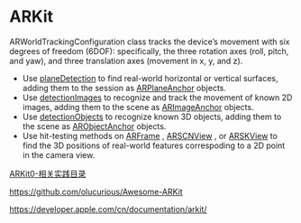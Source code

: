 # ARKit 

ARWorldTrackingConfiguration class tracks the device’s movement with six degrees of freedom (6DOF): specifically, the three rotation axes (roll, pitch, and yaw), and three translation axes (movement in x, y, and z).


* Use  [planeDetection](apple-reference-documentation://hcwVcas8JL)  to find real-world horizontal or vertical surfaces, adding them to the session as  [ARPlaneAnchor](apple-reference-documentation://hckkcZkKgC)  objects. 
* Use  [detectionImages](apple-reference-documentation://hcdL5anlPO)  to recognize and track the movement of known 2D images, adding them to the scene as  [ARImageAnchor](apple-reference-documentation://hcZ46swbSX)  objects.
* Use  [detectionObjects](apple-reference-documentation://hcc8a82t-D)  to recognize known 3D objects, adding them to the scene as  [ARObjectAnchor](apple-reference-documentation://hcJcc8QtSy)  objects. 
* Use hit-testing methods on  [ARFrame](apple-reference-documentation://hcGzMSVvCk) ,  [ARSCNView](apple-reference-documentation://hcfpPXd3Pf) , or  [ARSKView](apple-reference-documentation://hc4i_wCU1N)  to find the 3D positions of real-world features correspoding to a 2D point in the camera view.


[ARKit0-相关实践目录](https://juejin.im/post/5a976cb3f265da4e87010184)


https://github.com/olucurious/Awesome-ARKit

https://developer.apple.com/cn/documentation/arkit/